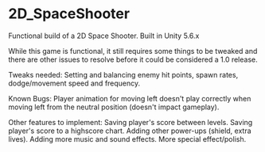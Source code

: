 # 2D_SpaceShooter
Functional build of a 2D Space Shooter. Built in Unity 5.6.x 

While this game is functional, it still requires some things to be tweaked and there are other issues to resolve before it could be considered a 1.0 release.

Tweaks needed:
Setting and balancing enemy hit points, spawn rates, dodge/movement speed and frequency.

Known Bugs:
Player animation for moving left doesn't play correctly when moving left from the neutral position (doesn't impact gameplay).

Other features to implement:
Saving player's score between levels.
Saving player's score to a highscore chart.
Adding other power-ups (shield, extra lives).
Adding more music and sound effects.
More special effect/polish.
